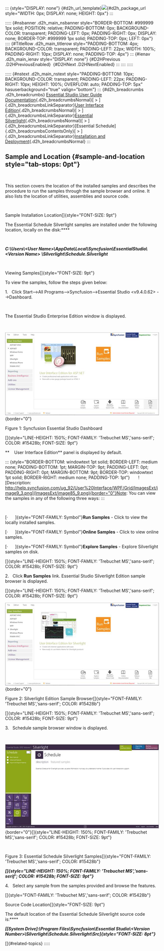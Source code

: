 ::: {style="DISPLAY: none"}
[](ms-xhelp:///?Id=d2h_url_template){#d2h_url_template}![](!package_url!){#d2h_package_url style="WIDTH: 0px; DISPLAY: none; HEIGHT: 0px"}
:::

::::: {#nsbanner .d2h_main_nsbanner style="BORDER-BOTTOM: #999999 1px solid; POSITION: relative; PADDING-BOTTOM: 0px; BACKGROUND-COLOR: transparent; PADDING-LEFT: 0px; PADDING-RIGHT: 0px; DISPLAY: none; BORDER-TOP: #999999 1px solid; PADDING-TOP: 0px; LEFT: 0px"}
:::: {#TitleRow .d2h_main_titlerow style="PADDING-BOTTOM: 4px; BACKGROUND-COLOR: transparent; PADDING-LEFT: 22px; WIDTH: 100%; PADDING-RIGHT: 10px; DISPLAY: none; PADDING-TOP: 4px"}
::: {#ienav .d2h_main_ienav style="DISPLAY: none"}
[](ms-xhelp:///?Id=6c2bd1b0-83d5-4a43-b06f-ec987652c4ea){#D2HPrevious .D2HPreviousEnabled}  [](ms-xhelp:///?Id=788cb880-c748-4e4b-ade8-5b537a5c05bb){#D2HNext .D2HNextEnabled}
:::
::::
:::::

::::: {#nstext .d2h_main_nstext style="PADDING-BOTTOM: 10px; BACKGROUND-COLOR: transparent; PADDING-LEFT: 22px; PADDING-RIGHT: 10px; HEIGHT: 100%; OVERFLOW: auto; PADDING-TOP: 5px" hasuserbackground="true" valign="bottom"}
::: {#d2h_breadcrumbs .d2h_breadcrumbs}
[Essential Studio User Guide Documentation](ms-xhelp:///?Id=12457748-09e3-4d74-a240-8e049cedf030){.d2h_breadcrumbsNormal}[ \> ]{.d2h_breadcrumbsLinkSeparator}[User Interface Edition](ms-xhelp:///?Id=c29296b7-531c-413b-a0ec-488ca1f7f669){.d2h_breadcrumbsNormal}[ \> ]{.d2h_breadcrumbsLinkSeparator}[Essential Silverlight](ms-xhelp:///?Id=66221bd1-ba2e-43c2-94a7-618f50e01d24){.d2h_breadcrumbsNormal}[ \> ]{.d2h_breadcrumbsLinkSeparator}[Essential Schedule]{.d2h_breadcrumbsContentsOnly}[ \> ]{.d2h_breadcrumbsLinkSeparator}[Installation and Deployment](ms-xhelp:///?Id=28d5f318-60dd-42db-a70b-70fab8aec391){.d2h_breadcrumbsNormal}
:::

## Sample and Location {#sample-and-location style="tab-stops: 0pt"}

 

This section covers the location of the installed samples and describes the procedure to run the samples through the sample browser and online. It also lists the location of utilities, assemblies and source code.

 

Sample Installation Location[]{style="FONT-SIZE: 9pt"}

The Essential Schedule Silverlight samples are installed under the following location, locally on the disk:****

 

***C:\\Users\\\<User Name\>\\AppData\\Local\\Syncfusion\\EssentialStudio\\\<Version Name\> \\Silverlight\\Schedule.Silverlight***

 

Viewing Samples[]{style="FONT-SIZE: 9pt"}

To view the samples, follow the steps given below:

1.   Click Start\--\>All Programs\--\>Syncfusion\--\>Essential Studio \<v9.4.0.62\> \--\>Dashboard.

 

The Essential Studio Enterprise Edition window is displayed.

 

![](ImagesExt/image85_8.jpg){border="0"}

Figure 1: Syncfusion Essential Studio Dashboard

[]{style="LINE-HEIGHT: 150%; FONT-FAMILY: 'Trebuchet MS','sans-serif'; COLOR: #15428b; FONT-SIZE: 9pt"} 

**    User Interface Edition** panel is displayed by default.

::: {style="BORDER-BOTTOM: windowtext 1pt solid; BORDER-LEFT: medium none; PADDING-BOTTOM: 1pt; MARGIN-TOP: 9pt; PADDING-LEFT: 0pt; PADDING-RIGHT: 0pt; MARGIN-BOTTOM: 9pt; BORDER-TOP: windowtext 1pt solid; BORDER-RIGHT: medium none; PADDING-TOP: 1pt"}
      ![Description: http://help.syncfusion.com/ug_92/User%20Interface/WPF/Grid/ImagesExt/image9_3.png](ImagesExt/image85_9.png){border="0"}Note: You can view the samples in any of the following three ways:
:::

 

[·      ]{style="FONT-FAMILY: Symbol"}**Run Samples** - Click to view the locally installed samples.

[·      ]{style="FONT-FAMILY: Symbol"}**Online Samples** - Click to view online samples.

[·      ]{style="FONT-FAMILY: Symbol"}**Explore Samples** - Explore Silverlight samples on disk.

[]{style="LINE-HEIGHT: 150%; FONT-FAMILY: 'Trebuchet MS','sans-serif'; COLOR: #15428b; FONT-SIZE: 9pt"} 

2.   Click **Run Samples** link. Essential Studio Silverlight Edition sample browser is displayed.

[]{style="LINE-HEIGHT: 150%; FONT-FAMILY: 'Trebuchet MS','sans-serif'; COLOR: #15428b; FONT-SIZE: 9pt"} 

![](ImagesExt/image85_10.jpg){border="0"}

Figure 2: Silverlight Edition Sample Browser[]{style="FONT-FAMILY: 'Trebuchet MS','sans-serif'; COLOR: #15428b"}

[]{style="LINE-HEIGHT: 150%; FONT-FAMILY: 'Trebuchet MS','sans-serif'; COLOR: #15428b; FONT-SIZE: 9pt"} 

3.   Schedule sample browser window is displayed.

 

![](ImagesExt/image85_11.jpg){border="0"}[]{style="LINE-HEIGHT: 150%; FONT-FAMILY: 'Trebuchet MS','sans-serif'; COLOR: #15428b; FONT-SIZE: 9pt"}

 

Figure 3: Essential Schedule Silverlight Samples[]{style="FONT-FAMILY: 'Trebuchet MS','sans-serif'; COLOR: #15428b"}

***[]{style="LINE-HEIGHT: 150%; FONT-FAMILY: 'Trebuchet MS','sans-serif'; COLOR: #15428b; FONT-SIZE: 9pt"}*** 

4.   Select any sample from the samples provided and browse the features.

[]{style="FONT-FAMILY: 'Trebuchet MS','sans-serif'; COLOR: #15428b"} 

Source Code Location[]{style="FONT-SIZE: 9pt"}

The default location of the Essential Schedule Silverlight source code is:****

***[\[System Drive\]:\\Program Files\\Syncfusion\\Essential Studio\\\<Version Number\>\\Silverlight\\Schedule.Silverlight\\Src]{style="FONT-SIZE: 8pt"}***

[]{#related-topics}
:::::
